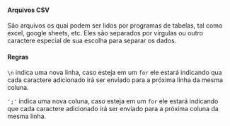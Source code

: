 #### Arquivos CSV
São arquivos os quai podem ser lidos por programas de tabelas, tal como excel, google sheets, etc. Eles são separados por vírgulas ou outro caractere especial de sua escolha para separar os dados.

#### Regras
`\n` indica uma nova linha, caso esteja em um `for` ele estará indicando qua cada caractere adicionado irá ser enviado para a próxima linha da mesma coluna.

`';'` indica uma nova coluna, caso esteja em um `for` ele estará indicando que cada caractere adicionado irá ser enviado para a próxima coluna da mesma linha.